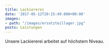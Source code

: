 ```yaml
---
title: Lackiererei
date: '2017-05-12T20:15:49.000+00:00'
images:
- path: "/images/ersatzteillager.jpg"
posts: Leistungen
---
```


Unsere Lackiererei arbeitet auf höchstem Niveau.
